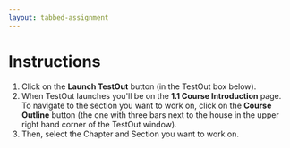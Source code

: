 ```yaml
---
layout: tabbed-assignment
---
```


# Instructions

1. Click on the **Launch TestOut** button (in the TestOut box below).
1. When TestOut launches you'll be on the **1.1 Course Introduction** page. To navigate to the section you want to work on, click on the **Course Outline** button (the one with three bars next to the house in the upper right hand corner of the TestOut window).
1. Then, select the Chapter and Section you want to work on.

<!-- Don't edit links here, change them in _data/assignment.yml instead, -->

[slides]: <{{site.data.assignment.slides}}>
[template]: <{{site.data.assignment.template}}>
